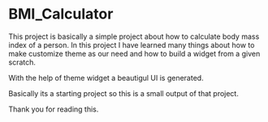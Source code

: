 # BMI_Calculator
This project is basically a simple project about how to calculate body mass index of a person.
In this project I have learned many things about how to make customize theme as our need and how to build a widget from a given scratch.

With the help of theme widget a beautigul UI is generated.

Basically its a starting project so this is a small output of that project.

Thank you for reading this.
